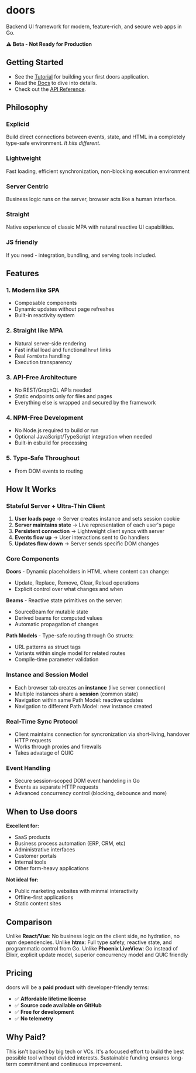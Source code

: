 # doors

Backend UI framework for modern, feature-rich, and secure web apps in Go. 

⚠️ **Beta - Not Ready for Production**

## Getting Started

* See the [Tutorial](./docs/tutorial) for building your first doors application.
* Read the [Docs](./docs/docs) to dive into details.
* Check out the [API Reference](https://docs.doors.dev).

## Philosophy 

### Explicid
Build direct connections between events, state, and HTML in a completely type-safe environment. *It hits different*.

### Lightweight 
Fast loading, efficient synchronization, non-blocking execution environment

### Server Centric
Business logic runs on the server, browser acts like a human interface. 

### Straight
Native experience of classic MPA with natural reactive UI capabilities.

### JS friendly
If you need - integration, bundling, and serving tools included.


## Features 

### 1. **Modern like SPA**
- Composable components 
- Dynamic updates without page refreshes
- Built-in reactivity system

### 2. **Straight like MPA**
- Natural server-side rendering
- Fast initial load and functional `href` links
- Real `FormData` handling
- Execution transparency

### 3. **API-Free Architecture**
- No REST/GraphQL APIs needed
- Static endpoints only for files and pages
- Everything else is wrapped and secured by the framework

### 4. **NPM-Free Development**
- No Node.js required to build or run
- Optional JavaScript/TypeScript integration when needed
- Built-in esbuild for processing

### 5. **Type-Safe Throughout**
- From DOM events to routing

## How It Works

### Stateful Server + Ultra-Thin Client

1. **User loads page** → Server creates instance and sets session cookie
2. **Server maintains state** → Live representation of each user's page
3. **Persistent connection** → Lightweight client syncs with server
4. **Events flow up** → User interactions sent to Go handlers
5. **Updates flow down** → Server sends specific DOM changes

### Core Components

**Doors** - Dynamic placeholders in HTML where content can change:
- Update, Replace, Remove, Clear, Reload operations
- Explicit control over what changes and when

**Beams** - Reactive state primitives on the server:
- SourceBeam for mutable state
- Derived beams for computed values
- Automatic propagation of changes

**Path Models** - Type-safe routing through Go structs:
- URL patterns as struct tags
- Variants within single model for related routes
- Compile-time parameter validation

### Instance and Session Model

- Each browser tab creates an **instance** (live server connection)
- Multiple instances share a **session** (common state)
- Navigation within same Path Model: reactive updates
- Navigation to different Path Model: new instance created

### Real-Time Sync Protocol

- Client maintains connection for syncronization via short-living, handover HTTP requests
- Works through proxies and firewalls
- Takes advatage of QUIC

### Event Handling
- Secure session-scoped DOM event handeling in Go 
- Events as separate HTTP requests
- Advanced concurrency control (blocking, debounce and more)


## When to Use doors

**Excellent for:**
- SaaS products
- Business process automation (ERP, CRM, etc)
- Administrative interfaces
- Customer portals
- Internal tools 
- Other form-heavy applications

**Not ideal for:**
- Public marketing websites with minmal interactivity
- Offline-first applications
- Static content sites

## Comparison

Unlike **React/Vue**: No business logic on the client side, no hydration, no npm dependencies.
Unlike **htmx**: Full type safety, reactive state, and programmatic control from Go.
Unlike **Phoenix LiveView**: Go instead of Elixir, explicit update model, superior concurrency model and QUIC friendly

## Pricing

doors will be a **paid product** with developer-friendly terms:

- ✅ **Affordable lifetime license** 
- ✅ **Source code available on GitHub** 
- ✅ **Free for development** 
- ✅ **No telemetry**


## Why Paid?

This isn't backed by big tech or VCs. It's a focused effort to build the best possible tool without divided interests. Sustainable funding ensures long-term commitment and continuous improvement.
